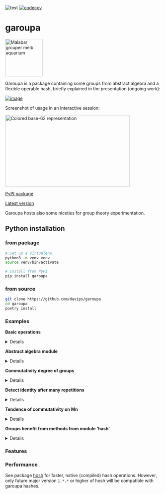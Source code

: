 ![test](https://github.com/davips/garoupa/workflows/test/badge.svg)
[![codecov](https://codecov.io/gh/davips/garoupa/branch/main/graph/badge.svg)](https://codecov.io/gh/davips/garoupa)

# garoupa
<p>
<a title="fir0002  flagstaffotos [at] gmail.com Canon 20D + Tamron 28-75mm f/2.8, GFDL 1.2 &lt;http://www.gnu.org/licenses/old-licenses/fdl-1.2.html&gt;, via Wikimedia Commons" href="https://commons.wikimedia.org/wiki/File:Malabar_grouper_melb_aquarium.jpg"><img width="120" alt="Malabar grouper melb aquarium" src="https://upload.wikimedia.org/wikipedia/commons/thumb/a/a7/Malabar_grouper_melb_aquarium.jpg/256px-Malabar_grouper_melb_aquarium.jpg"></a>
</p>

Garoupa is a package containing some groups from abstract algebra and a flexible operable hash, briefly explained in the presentation (ongoing work):

[![image](https://user-images.githubusercontent.com/3620506/114261273-11641e80-99b0-11eb-9fd8-929826e169a2.png)](https://docs.google.com/presentation/d/e/2PACX-1vSCTHD6FeLET6lKgexiqJQ6c4viu0F_60kjoDe0x2mm8RqdhkWOiRA4QN3Zr-QLCq9CsPs_qkAAgxso/embed?start=false&loop=false&delayms=3000)


Screenshot of usage in an interactive session:

<p>
<a href="https://github.com/davips/garoupa/blob/main/examples/frontimg.png">
<img src="https://raw.githubusercontent.com/davips/garoupa/main/examples/frontimg.png" alt="Colored base-62 representation" width="400" height="230">
</a>
</p>



[PyPI package](https://pypi.org/project/garoupa)

[Latest version](https://github.com/davips/garoupa)

Garoupa hosts also some niceties for group theory experimentation.

## Python installation
### from package
```bash
# Set up a virtualenv. 
python3 -m venv venv
source venv/bin/activate

# Install from PyPI
pip install garoupa
```

### from source
```bash
git clone https://github.com/davips/garoupa
cd garoupa
poetry install
```

### Examples
**Basic operations**
<details>
<p>

```python3
from garoupa import Hash

# Hashes can be multiplied.
from garoupa.hash import identity

a = Hash(blob=b"Some large binary content...")
b = Hash(blob=b"Some other binary content. Might be, e.g., an action or another large content.")
c = a * b
print(f"{a} * {b} = {c}")
"""
3dJZQ80zDmZ1hyah8Bj14GFU4gxRr7N2RY5My0iKJn0 * XdQj1SPgqbpRK2uFx4ShKttP6Mc0qHZgLdo6GTk6FO6 = bGkIRaQg4OOT21Ux5GBiP71v06XGkoiZQei1n3g9Izh
"""
```

```python3
print(~b)
# Multiplication can be reverted by the inverse hash. Zero is the identity hash.
print(f"{b} * {~b} = {b * ~b} = 0")
"""
R4J9jUDTFmjZqI7IpD3rrvVR4SA7opVCpZAu7ZnMID6
XdQj1SPgqbpRK2uFx4ShKttP6Mc0qHZgLdo6GTk6FO6 * R4J9jUDTFmjZqI7IpD3rrvVR4SA7opVCpZAu7ZnMID6 = 0000000000000000000000000000000000000000000 = 0
"""
```

```python3

print(f"{b} * {identity} = {b * identity} = b")
"""
XdQj1SPgqbpRK2uFx4ShKttP6Mc0qHZgLdo6GTk6FO6 * 0000000000000000000000000000000000000000000 = XdQj1SPgqbpRK2uFx4ShKttP6Mc0qHZgLdo6GTk6FO6 = b
"""
```

```python3

print(f"{c} * {~b} = {c * ~b} = {a} = a")
"""
bGkIRaQg4OOT21Ux5GBiP71v06XGkoiZQei1n3g9Izh * R4J9jUDTFmjZqI7IpD3rrvVR4SA7opVCpZAu7ZnMID6 = 3dJZQ80zDmZ1hyah8Bj14GFU4gxRr7N2RY5My0iKJn0 = 3dJZQ80zDmZ1hyah8Bj14GFU4gxRr7N2RY5My0iKJn0 = a
"""
```

```python3

print(f"{~a} * {c} = {~a * c} = {b} = b")
"""
v4QJKocAsbzzSMQre5nY8gxZvRtBgXkYQPn1d5wld4i * bGkIRaQg4OOT21Ux5GBiP71v06XGkoiZQei1n3g9Izh = XdQj1SPgqbpRK2uFx4ShKttP6Mc0qHZgLdo6GTk6FO6 = XdQj1SPgqbpRK2uFx4ShKttP6Mc0qHZgLdo6GTk6FO6 = b
"""
```

```python3

# Division is shorthand for reversion.
print(f"{c} / {b} = {c / b} = a")
"""
bGkIRaQg4OOT21Ux5GBiP71v06XGkoiZQei1n3g9Izh / XdQj1SPgqbpRK2uFx4ShKttP6Mc0qHZgLdo6GTk6FO6 = 3dJZQ80zDmZ1hyah8Bj14GFU4gxRr7N2RY5My0iKJn0 = a
"""
```

```python3

# Hash multiplication is not expected to be commutative.
print(f"{a * b} != {b * a}")
"""
bGkIRaQg4OOT21Ux5GBiP71v06XGkoiZQei1n3g9Izh != bGkIRaQg4OOT21Ux5GBiP7gof9J9FBHFaFtRUHFijIu
"""
```

```python3

# Hash multiplication is associative.
print(f"{a * (b * c)} = {(a * b) * c}")
"""
Dpki8EEC2ODuthyLOEqrbQBqQnXEv7LZ5GWUBy9Xr7s = Dpki8EEC2ODuthyLOEqrbQBqQnXEv7LZ5GWUBy9Xr7s
"""
```

```python3


```


</p>
</details>

**Abstract algebra module**
<details>
<p>

```python3
from itertools import islice
from math import factorial

from garoupa.algebra.cyclic import Z
from garoupa.algebra.dihedral import D
from garoupa.algebra.symmetric import Perm
from garoupa.algebra.symmetric import S

# Direct product between:
#   symmetric group S4;
#   cyclic group Z5; and,
#   dihedral group D4.
G = S(4) * Z(5) * D(4)
print(G)
"""
S4×Z5×D4
"""
```

```python3

# Operating over 5 sampled pairs.
for a, b in islice(zip(G, G), 0, 5):
    print(a, "*", b, "=", a * b, sep="\t")
"""
«[0, 1, 3, 2], 1, dr4»	*	«[3, 1, 0, 2], 0, ds4»	=	«[2, 1, 0, 3], 1, ds0»
«[3, 0, 1, 2], 0, ds6»	*	«[1, 0, 2, 3], 2, ds4»	=	«[0, 3, 1, 2], 2, dr2»
«[0, 2, 1, 3], 3, ds2»	*	«[3, 2, 0, 1], 1, dr3»	=	«[3, 1, 0, 2], 4, ds3»
«[0, 1, 2, 3], 2, ds3»	*	«[1, 0, 3, 2], 2, dr0»	=	«[1, 0, 3, 2], 4, ds3»
«[3, 2, 0, 1], 2, ds0»	*	«[3, 2, 0, 1], 2, ds2»	=	«[1, 0, 3, 2], 4, dr2»
"""
```

```python3

# Operator ~ is another way of sampling.
G = S(12)
print(~G)
"""
[2, 6, 7, 3, 4, 1, 5, 10, 8, 0, 9, 11]
"""
```

```python3

# Manual element creation.
last_perm_i = factorial(12) - 1
a = Perm(i=last_perm_i, n=12)
print("Last element of S35:", a)
"""
Last element of S35: [11, 10, 9, 8, 7, 6, 5, 4, 3, 2, 1, 0]
"""
```

```python3

# Inverse element. Group S4.
a = Perm(i=21, n=4)
b = Perm(i=17, n=4)
print(a, "*", ~a, "=", (a * ~a).i, "=", a * ~a, "= identity")
"""
[1, 3, 2, 0] * [3, 0, 2, 1] = 0 = [0, 1, 2, 3] = identity
"""
```

```python3

print(a, "*", b, "=", a * b)
"""
[1, 3, 2, 0] * [1, 2, 3, 0] = [3, 2, 0, 1]
"""
```

```python3

print(a, "*", b, "*", ~b, "=", a * b * ~b, "= a")
"""
[1, 3, 2, 0] * [1, 2, 3, 0] * [3, 0, 1, 2] = [1, 3, 2, 0] = a
"""
```


</p>
</details>

**Commutativity degree of groups**
<details>
<p>

```python3

from garoupa.algebra.cyclic import Z
from garoupa.algebra.dihedral import D
from garoupa.algebra.matrix.m import M


def traverse(G):
    i, count = G.order, G.order
    for idx, a in enumerate(G.sorted()):
        for b in list(G.sorted())[idx + 1:]:
            if a * b == b * a:
                count += 2
            i += 2
    print(f"|{G}| = ".rjust(20, ' '),
          f"{G.order}:".ljust(10, ' '),
          f"{count}/{i}:".rjust(15, ' '), f"  {G.bits} bits",
          f"\t{100 * count / i} %", sep="")


# Dihedral
traverse(D(8))
"""
             |D8| = 16:              112/256:  4.0 bits	43.75 %
"""
```

```python3
traverse(D(8) ^ 2)
"""
          |D8×D8| = 256:         12544/65536:  8.0 bits	19.140625 %
"""
```

```python3

# Z4!
traverse(Z(4) * Z(3) * Z(2))
"""
       |Z4×Z3×Z2| = 24:              576/576:  4.584962500721157 bits	100.0 %
"""
```

```python3

# M 3x3 %4
traverse(M(3, 4))

# Large groups (sampling is needed).
Gs = [D(8) ^ 3, D(8) ^ 4, D(8) ^ 5]
for G in Gs:
    i, count = 0, 0
    for a, b in zip(G, G):
        if a * b == b * a:
            count += 1
        if i >= 10_000:
            break
        i += 1
    print(f"|{G}| = ".rjust(20, ' '),
          f"{G.order}:".ljust(10, ' '),
          f"{count}/{i}:".rjust(15, ' '), f"  {G.bits} bits",
          f"\t~{100 * count / i} %", sep="")
"""
           |M3%4| = 64:            2560/4096:  6.0 bits	62.5 %
       |D8×D8×D8| = 4096:          824/10000:  12.0 bits	~8.24 %
    |D8×D8×D8×D8| = 65536:         343/10000:  16.0 bits	~3.43 %
 |D8×D8×D8×D8×D8| = 1048576:       165/10000:  20.0 bits	~1.65 %
"""
```


</p>
</details>

**Detect identity after many repetitions**
<details>
<p>

```python3

import operator
from datetime import datetime
from functools import reduce
from math import log
from sys import argv

from garoupa.algebra.dihedral import D

example = len(argv) == 1 or type(argv[1]) == str

primes = [3, 5, 7, 11, 13, 17, 19, 23, 29, 31, 37, 41, 43, 47, 53, 59, 61, 67, 71, 73, 79, 83, 89, 97, 101, 103, 107,
          109, 113, 127, 131, 137, 139, 149, 151, 157, 163, 167, 173, 179, 181, 191, 193, 197, 199, 211, 223, 227, 229,
          233, 239, 241, 251, 257, 263, 269, 271, 277, 281, 283, 293, 307, 311, 313, 317, 331, 337, 347, 349, 353, 359,
          367, 373, 379, 383, 389, 397, 401, 409, 419, 421, 431, 433, 439, 443, 449, 457, 461, 463, 467, 479, 487, 491,
          499, 503, 509, 521, 523, 541, 547, 557, 563, 569, 571, 577, 587, 593, 599, 601, 607, 613, 617, 619, 631, 641,
          643, 647, 653, 659, 661, 673, 677, 683, 691, 701, 709, 719, 727, 733, 739, 743, 751, 757, 761, 769, 773, 787,
          797, 809, 811, 821, 823, 827, 829, 839, 853, 857, 859, 863, 877, 881, 883, 887, 907, 911, 919, 929, 937, 941,
          947, 953, 967, 971, 977, 983, 991, 997, 1009]

if example:
    limit, sample = 30, 100
    lst = []  # See *.
    for n in primes[:5]:
        lst.append(D(n, seed=n))
    G = reduce(operator.mul, lst)
else:
    limit, sample = int(argv[2]), 100_000_000
    if argv[1] == "p64":
        G = reduce(operator.mul, [D(n) for n in primes[:13]])
    elif argv[1] == "p96":
        G = reduce(operator.mul, [D(n) for n in primes[:17]])
    elif argv[1] == "p128":
        G = reduce(operator.mul, [D(n) for n in primes[:21]])
    elif argv[1] == "p256":
        G = reduce(operator.mul, [D(n) for n in primes[:38]])
    elif argv[1] == "64":
        G = reduce(operator.mul, [D(n) for n in range(5, 31, 2)])
    elif argv[1] == "96":
        G = reduce(operator.mul, [D(n) for n in range(5, 41, 2)])
    elif argv[1] == "128":
        G = reduce(operator.mul, [D(n) for n in range(5, 51, 2)])
    else:
        G = reduce(operator.mul, [D(n) for n in range(5, 86, 2)])

print(f"{G.bits} bits   Pc: {G.comm_degree}   {G}", flush=True)
print("--------------------------------------------------------------", flush=True)
for hist in G.sampled_orders(sample=sample, limit=limit):
    tot = sum(hist.values())
    bad = 0  # See *.
    for k, v in hist.items():
        if k[0] <= limit:
            bad += v
    print(f"\nbits: {log(G.order, 2):.2f}  Pc: {G.comm_degree or -1:.2e}   a^<{limit}=0: {bad}/{tot} = {bad / tot:.2e}",
          G, datetime.now().strftime("%d/%m/%Y %H:%M:%S"), flush=True)
    print(hist, flush=True)
# * -> [Explicit FOR due to autogeneration of README through eval]
"""
18.874116854444512 bits   Pc: 0.006993006993006995   D3×D5×D7×D11×D13
--------------------------------------------------------------

bits: 18.87  Pc: 6.99e-03   a^<30=0: 37/100 = 3.70e-01 D3×D5×D7×D11×D13 10/04/2021 04:02:49
{(0, 9): 14, (10, 19): 10, (20, 29): 13, (inf, inf): 63}
"""
```


</p>
</details>

**Tendence of commutativity on Mn**
<details>
<p>

```python3
from itertools import chain

from garoupa.algebra.matrix.m import M
from garoupa.algebra.matrix.m8bit import M8bit


def traverse(G):
    i, count = G.order, G.order
    for idx, a in enumerate(G.sorted()):
        for b in list(G.sorted())[idx + 1:]:
            if a * b == b * a:
                count += 2
            i += 2
    print(f"|{G}| = ".rjust(20, ' '),
          f"{G.order}:".ljust(10, ' '),
          f"{count}/{i}:".rjust(15, ' '), f"  {G.bits} bits",
          f"\t{100 * count / i} %", sep="")


M1_4 = map(M, range(1, 5))
for G in chain(M1_4, [M8bit(), M(5)]):
    traverse(G)
# ...
for G in map(M, range(6, 11)):
    i, count = 0, 0
    for a, b in zip(G, G):
        if a * b == b * a:
            count += 1
        i += 1
        if i >= 1_000_000:
            break
    print(f"|{G}| = ".rjust(20, ' '),
          f"{G.order}:".ljust(10, ' '),
          f"{count}/{i}:".rjust(15, ' '), f"  {G.bits} bits",
          f"\t~{100 * count / i} %", sep="")

"""
|M1| = 1:                        1/1:  0 bits	100.0 %
|M2| = 2:                        4/4:  1 bits	100.0 %
|M3| = 8:                      40/64:  3 bits	62.5 %
|M4| = 64:                 1024/4096:  6 bits	25.0 %
|M8bit| = 256:              14848/65536:  8 bits	22.65625 %
|M5| = 1024:           62464/1048576:  10 bits	5.95703125 %
|M6| = 32768:              286/32768:  15 bits	0.872802734375 %
|M7| = 2097152:          683/1000000:  21 bits	0.0683 %
|M8| = 268435456:         30/1000000:  28 bits	0.003 %
|M9| = 68719476736:        1/1000000:  36 bits	0.0001 %
|M10| = 35184372088832:     0/1000000:  45 bits	0.0 %
"""
```
</p>
</details>

**Groups benefit from methods from module 'hash'**
<details>
<p>

```python3
from garoupa.algebra.matrix import M
m = ~M(23)
print(repr(m.hash))
```
<a href="https://github.com/davips/garoupa/blob/main/examples/7KDd8TiA3S11QTkUid2wy87DQIeGQ35vB1bsP5Y6DjZ.png">
<img src="https://raw.githubusercontent.com/davips/garoupa/main/examples/7KDd8TiA3S11QTkUid2wy87DQIeGQ35vB1bsP5Y6DjZ.png" alt="Colored base-62 representation" width="380" height="18">
</a>
</p>
</details>



### Features


### Performance
See package [hosh](https://pypi.org/project/hosh) for faster, native (compiled) hash operations.
However, only future major version `1.*.*` or higher of hosh will be compatible with garoupa hashes.

